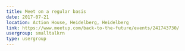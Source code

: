 ```yaml
---
title: Meet on a regular basis
date: 2017-07-21
location: Action House, Heidelberg, Heidelberg
link: https://www.meetup.com/back-to-the-future/events/241743730/
usergroup: smalltalkrn
type: usergroup
---
```

